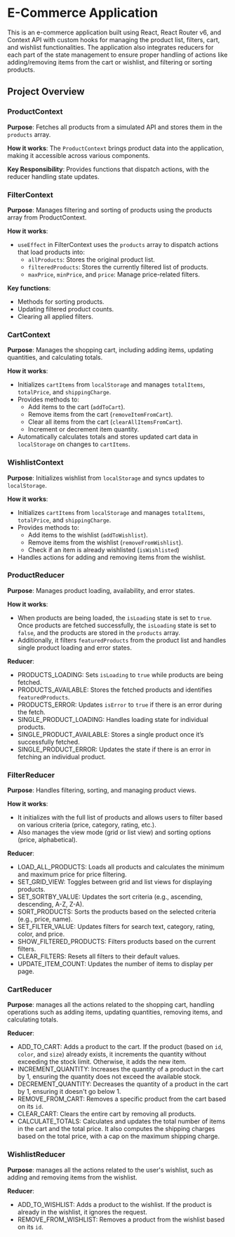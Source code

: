 # E-Commerce Application

This is an e-commerce application built using React, React Router v6, and Context API with custom hooks for managing the product list, filters, cart, and wishlist functionalities. The application also integrates reducers for each part of the state management to ensure proper handling of actions like adding/removing items from the cart or wishlist, and filtering or sorting products.

## Project Overview

### ProductContext

**Purpose**: Fetches all products from a simulated API and stores them in the `products` array.

**How it works**: The `ProductContext` brings product data into the application, making it accessible across various components.

**Key Responsibility**: Provides functions that dispatch actions, with the reducer handling state updates.

### FilterContext

**Purpose**: Manages filtering and sorting of products using the products array from ProductContext.

**How it works**:

- `useEffect` in FilterContext uses the `products` array to dispatch actions that load products into:
  - `allProducts`: Stores the original product list.
  - `filteredProducts`: Stores the currently filtered list of products.
  - `maxPrice`, `minPrice`, and `price`: Manage price-related filters.

**Key functions**:

- Methods for sorting products.
- Updating filtered product counts.
- Clearing all applied filters.

### CartContext

**Purpose**: Manages the shopping cart, including adding items, updating quantities, and calculating totals.

**How it works**:

- Initializes `cartItems` from `localStorage` and manages `totalItems`, `totalPrice`, and `shippingCharge`.
- Provides methods to:
  - Add items to the cart (`addToCart`).
  - Remove items from the cart (`removeItemFromCart`).
  - Clear all items from the cart (`clearAllItemsFromCart`).
  - Increment or decrement item quantity.
- Automatically calculates totals and stores updated cart data in `localStorage` on changes to `cartItems`.

### WishlistContext

**Purpose**: Initializes wishlist from `localStorage` and syncs updates to `localStorage`.

**How it works**:

- Initializes `cartItems` from `localStorage` and manages `totalItems`, `totalPrice`, and `shippingCharge`.
- Provides methods to:
  - Add items to the wishlist (`addToWishlist`).
  - Remove items from the wishlist (`removeFromWishlist`).
  - Check if an item is already wishlisted (`isWishlisted`)
- Handles actions for adding and removing items from the wishlist.

### ProductReducer

**Purpose**: Manages product loading, availability, and error states.

**How it works**:

- When products are being loaded, the `isLoading` state is set to `true`. Once products are fetched successfully, the `isLoading` state is set to `false`, and the products are stored in the `products` array.
- Additionally, it filters `featuredProducts` from the product list and handles single product loading and error states.

**Reducer**:

- PRODUCTS_LOADING: Sets `isLoading` to `true` while products are being fetched.
- PRODUCTS_AVAILABLE: Stores the fetched products and identifies `featuredProducts`.
- PRODUCTS_ERROR: Updates `isError` to `true` if there is an error during the fetch.
- SINGLE_PRODUCT_LOADING: Handles loading state for individual products.
- SINGLE_PRODUCT_AVAILABLE: Stores a single product once it’s successfully fetched.
- SINGLE_PRODUCT_ERROR: Updates the state if there is an error in fetching an individual product.

### FilterReducer

**Purpose**: Handles filtering, sorting, and managing product views.

**How it works**:

- It initializes with the full list of products and allows users to filter based on various criteria (price, category, rating, etc.).
- Also manages the view mode (grid or list view) and sorting options (price, alphabetical).

**Reducer**:

- LOAD_ALL_PRODUCTS: Loads all products and calculates the minimum and maximum price for price filtering.
- SET_GRID_VIEW: Toggles between grid and list views for displaying products.
- SET_SORTBY_VALUE: Updates the sort criteria (e.g., ascending, descending, A-Z, Z-A).
- SORT_PRODUCTS: Sorts the products based on the selected criteria (e.g., price, name).
- SET_FILTER_VALUE: Updates filters for search text, category, rating, color, and price.
- SHOW_FILTERED_PRODUCTS: Filters products based on the current filters.
- CLEAR_FILTERS: Resets all filters to their default values.
- UPDATE_ITEM_COUNT: Updates the number of items to display per page.

### CartReducer

**Purpose**: manages all the actions related to the shopping cart, handling operations such as adding items, updating quantities, removing items, and calculating totals.

**Reducer**:

- ADD_TO_CART: Adds a product to the cart. If the product (based on `id`, `color`, and `size`) already exists, it increments the quantity without exceeding the stock limit. Otherwise, it adds the new item.
- INCREMENT_QUANTITY: Increases the quantity of a product in the cart by 1, ensuring the quantity does not exceed the available stock.
- DECREMENT_QUANTITY: Decreases the quantity of a product in the cart by 1, ensuring it doesn't go below 1.
- REMOVE_FROM_CART: Removes a specific product from the cart based on its `id`.
- CLEAR_CART: Clears the entire cart by removing all products.
- CALCULATE_TOTALS: Calculates and updates the total number of items in the cart and the total price. It also computes the shipping charges based on the total price, with a cap on the maximum shipping charge.

### WishlistReducer

**Purpose**: manages all the actions related to the user's wishlist, such as adding and removing items from the wishlist.

**Reducer**:

- ADD_TO_WISHLIST: Adds a product to the wishlist. If the product is already in the wishlist, it ignores the request.
- REMOVE_FROM_WISHLIST: Removes a product from the wishlist based on its `id`.
